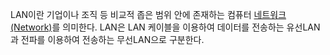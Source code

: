 LAN이란 기업이나 조직 등 비교적 좁은 범위 안에 존재하는 컴퓨터 [네트워크 (Network)](네트워크%20(Network).md)를 의미한다.
LAN은 LAN 케이블을 이용하여 데이터를 전송하는 유선LAN과 전파를 이용하여 전송하는 무선LAN으로 구분한다.

